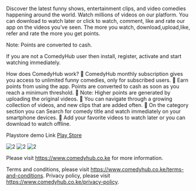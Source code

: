 Discover the latest funny shows, entertainment clips, and video comedies happening around the world. Watch millions of videos on our platform. You can download to watch later or click to watch, comment, like and rate our app on the videos you’ve seen. The more you watch, download,upload,like, refer and rate the more you get points.

Note: Points are converted to cash.

If you are not a ComedyHub user then install, register, activate and start watching immediately.

How does ComedyHub work?
 ComedyHub monthly subscription gives you access to unlimited funny comedies, only
for subscribed users.
 Earn points from using the app. Points are converted to cash as soon as you reach a
minimum threshold.
 Note: Higher points are generated by uploading the original videos.
 You can navigate through a growing collection of videos, and new clips that are added
often.
 On the category section you can Search for comedy title and watch
immediately on your smartphone devices.
 Add your favorite videos to watch later or you can download to watch offline.

Playstore demo Link <a href="https://play.google.com/store/apps/details?id=com.kibsonapp.comedyhub">Play Store</a>

![2](https://play-lh.googleusercontent.com/S0fNO6aqVp0mlDTWk21aNntJDy3z1RQSL5XrGJPwUorEioc3xYeRujmxxhebQmBWoCU=w1366-h657-rw)
![2](https://play-lh.googleusercontent.com/KwQ34LyWex8xrjh84-EOF4dQ4ewLQ1hMBJ0OtBcNTFC_h3izhbbljXIliMDAmCQvYg=w1366-h657-rw)
![2](https://play-lh.googleusercontent.com/4qGVSBNZfZSMdPEaOD7yCpn4T5_Mt6s7OITouFTZSKf1n-1rGDQlsi9Tb3CYnCE0S9HB=w1366-h657-rw)


Please visit https://www.comedyhub.co.ke for more information.


Terms and conditions, please visit https://www.comedyhub.co.ke/terms-and-conditions.
Privacy policy, please visit https://www.comedyhub.co.ke/privacy-policy.
